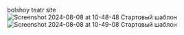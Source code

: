 ﻿bolshoy teatr site
![Screenshot 2024-08-08 at 10-48-48 Стартовый шаблон](https://github.com/user-attachments/assets/cfe069c4-4b32-4b79-9159-f18623be8e1a)
![Screenshot 2024-08-08 at 10-49-08 Стартовый шаблон](https://github.com/user-attachments/assets/edb08d4d-0aca-4722-bc9f-303be483053f)
